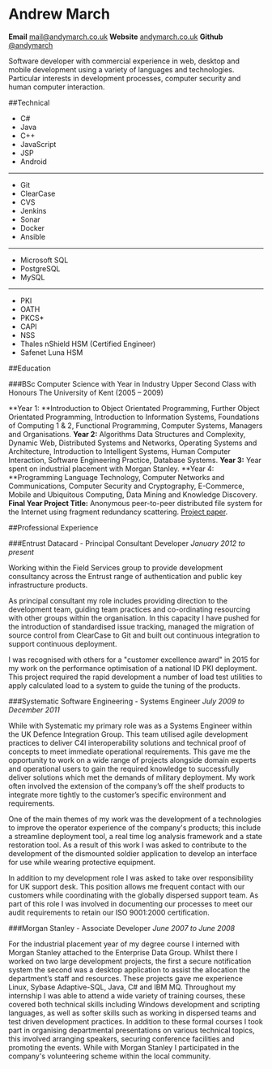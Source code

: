 # Andrew March

**Email** [mail@andymarch.co.uk](mailto:mail@andymarch.co.uk "mailto:mail@andymarch.co.uk") **Website** [andymarch.co.uk](http://andymarch.co.uk "http://andymarch.co.uk") **Github** [@andymarch](https://github.com/andymarch "https://github.com/andymarch")

Software developer with commercial experience in web, desktop and mobile development using a variety of languages and technologies. Particular interests in development processes, computer security and human computer interaction.



##Technical
- C#
- Java
- C++
- JavaScript
- JSP 
- Android
----------
- Git
- ClearCase
- CVS 
- Jenkins
- Sonar
- Docker
- Ansible
----------
- Microsoft SQL
- PostgreSQL
- MySQL                                      
----------
- PKI 
- OATH
- PKCS*
- CAPI
- NSS
- Thales nShield HSM (Certified Engineer)
- Safenet Luna HSM


##Education

###BSc Computer Science with Year in Industry Upper Second Class with Honours
The University of Kent (2005 – 2009)

**Year 1: **Introduction to Object Orientated Programming,  Further Object Orientated Programming, Introduction to Information Systems, Foundations of Computing 1 & 2, Functional Programming, Computer Systems, Managers and Organisations.
**Year 2:** Algorithms Data Structures and Complexity, Dynamic Web, Distributed Systems and Networks, Operating Systems and Architecture, Introduction to Intelligent Systems, Human Computer Interaction, Software Engineering Practice, Database Systems. 
**Year 3:** Year spent on industrial placement with Morgan Stanley.
**Year 4: **Programming Language Technology, Computer Networks and Communications, Computer Security and Cryptography, E-Commerce, Mobile and Ubiquitous Computing, Data Mining and Knowledge Discovery.
**Final Year Project Title:** Anonymous peer-to-peer distributed file system for the Internet using fragment redundancy scattering. [Project paper](http://andymarch.co.uk/ColonyFS.pdf "http://andymarch.co.uk/ColonyFS.pdf").

##Professional Experience

###Entrust Datacard - Principal Consultant Developer
*January 2012 to present*

Working within the Field Services group to provide development consultancy across the Entrust range of authentication and public key infrastructure products.

As principal consultant my role includes providing direction to the development team, guiding team practices and co-ordinating resourcing with other groups within the organisation. In this capacity I have pushed for the introduction of standardised issue tracking, managed the migration of source control from ClearCase to Git and built out continuous integration to support continuous deployment. 

I was recognised with others for a "customer excellence award" in 2015 for my work on the performance optimisation of a national ID PKI deployment. This project required the rapid development a number of load test utilities to apply calculated load to a system to guide the tuning of the products.

###Systematic Software Engineering - Systems Engineer
*July 2009 to December 2011*

While with Systematic my primary role was as a Systems Engineer within the UK Defence Integration Group. This team utilised agile development practices to deliver C4I interoperability solutions and technical proof of concepts to meet immediate operational requirements. This gave me the opportunity to work on a wide range of projects alongside domain experts and operational users to gain the required knowledge to successfully deliver solutions which met the demands of military deployment. My work often involved the extension of the company’s off the shelf products to integrate more tightly to the customer’s specific environment and requirements.

One of the main themes of my work was the development of a technologies to improve the operator experience of the company's products; this include a streamline deployment tool, a real time log analysis framework and a state restoration tool. As a result of this work I was asked to contribute to the development of the dismounted soldier application to develop an interface for use while wearing protective equipment. 

In addition to my development role I was asked to take over responsibility for UK support desk. This position allows me frequent contact with our customers while coordinating with the globally dispersed support team. As part of this role I was involved in documenting our processes to meet our audit requirements to retain our ISO 9001:2000 certification.

###Morgan Stanley - Associate Developer
*June 2007 to June 2008*

For the industrial placement year of my degree course I interned with Morgan Stanley attached to the Enterprise Data Group. Whilst there I worked on two large development projects, the first a secure notification system the second was a desktop application to assist the allocation the department’s staff and resources. These projects gave me experience Linux, Sybase Adaptive-SQL, Java, C# and IBM MQ.
Throughout my internship I was able to attend a wide variety of training courses, these covered both technical skills including Windows development and scripting languages, as well as softer skills such as working in dispersed teams and test driven development practices. In addition to these formal courses I took part in organising departmental presentations on various technical topics, this involved arranging speakers, securing conference facilities and promoting the events. 
While with Morgan Stanley I participated in the company's volunteering scheme within the local community. 